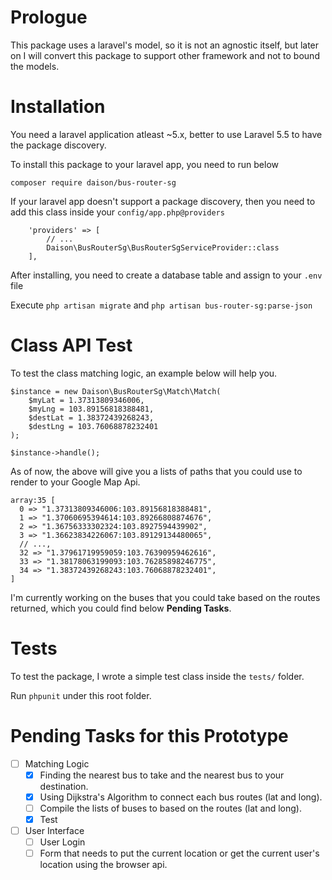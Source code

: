 # Prologue

This package uses a laravel's model, so it is not an agnostic itself, but later on I will convert this package to support other framework and not to bound the models.

# Installation

You need a laravel application atleast ~5.x, better to use Laravel 5.5 to have the package discovery.

To install this package to your laravel app, you need to run below

```
composer require daison/bus-router-sg
```

If your laravel app doesn't support a package discovery, then you need to add this class inside your `config/app.php@providers`

```
    'providers' => [
        // ...
        Daison\BusRouterSg\BusRouterSgServiceProvider::class
    ],
```

After installing, you need to create a database table and assign to your `.env` file

Execute `php artisan migrate` and `php artisan bus-router-sg:parse-json`

# Class API Test

To test the class matching logic, an example below will help you.

```
$instance = new Daison\BusRouterSg\Match\Match(
    $myLat = 1.37313809346006,
    $myLng = 103.89156818388481,
    $destLat = 1.38372439268243,
    $destLng = 103.76068878232401
);

$instance->handle();
```

As of now, the above will give you a lists of paths that you could use to render to your Google Map Api.

```
array:35 [
  0 => "1.37313809346006:103.89156818388481",
  1 => "1.37060695394614:103.89266808874676",
  2 => "1.36756333302324:103.8927594439902",
  3 => "1.36623834226067:103.89129134480065",
  // ...,
  32 => "1.37961719959059:103.76390959462616",
  33 => "1.38178063199093:103.76285898246775",
  34 => "1.38372439268243:103.76068878232401",
]
```

I'm currently working on the buses that you could take based on the routes returned, which you could find below **Pending Tasks**.

# Tests

To test the package, I wrote a simple test class inside the `tests/` folder.

Run `phpunit` under this root folder.

# Pending Tasks for this Prototype

- [ ] Matching Logic
    - [x] Finding the nearest bus to take and the nearest bus to your destination.
    - [x] Using Dijkstra's Algorithm to connect each bus routes (lat and long).
    - [ ] Compile the lists of buses to based on the routes (lat and long).
    - [x] Test
- [ ] User Interface
    - [ ] User Login
    - [ ] Form that needs to put the current location or get the current user's location using the browser api.
